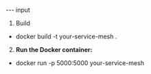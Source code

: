 --- input
1. Build
-   docker build -t your-service-mesh .

2. **Run the Docker container:**
-   docker run -p 5000:5000 your-service-mesh